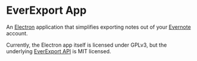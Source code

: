# EverExport App

An [Electron](https://electronjs.org/) application that simplifies exporting notes out of your [Evernote](https://evernote.com/) account.

Currently, the Electron app itself is licensed under GPLv3, but the underlying [EverExport API](https://github.com/aksiksi/everexport) is MIT licensed. 
